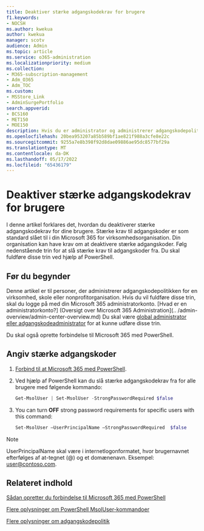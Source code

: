 ```yaml
---
title: Deaktiver stærke adgangskodekrav for brugere
f1.keywords:
- NOCSH
ms.author: kwekua
author: kwekua
manager: scotv
audience: Admin
ms.topic: article
ms.service: o365-administration
ms.localizationpriority: medium
ms.collection:
- M365-subscription-management
- Adm_O365
- Adm_TOC
ms.custom:
- MSStore_Link
- AdminSurgePortfolio
search.appverid:
- BCS160
- MET150
- MOE150
description: Hvis du er administrator og administrerer adgangskodepolitik for en virksomhed, skole eller nonprofitorganisation, kan du angive stærke adgangskodekrav ved hjælp af Windows PowerShell.
ms.openlocfilehash: 20bea953207a85b589bf1ae821f988a3cfe8e22c
ms.sourcegitcommit: 9255a7e8b398f92d8dae09886ae95dc8577bf29a
ms.translationtype: MT
ms.contentlocale: da-DK
ms.lasthandoff: 05/17/2022
ms.locfileid: "65436179"
---
```

# <a name="turn-off-strong-password-requirements-for-users"></a>Deaktiver stærke adgangskodekrav for brugere

I denne artikel forklares det, hvordan du deaktiverer stærke adgangskodekrav for dine brugere. Stærke krav til adgangskoder er som standard slået til i din Microsoft 365 for virksomhedsorganisation. Din organisation kan have krav om at deaktivere stærke adgangskoder. Følg nedenstående trin for at slå stærke krav til adgangskoder fra. Du skal fuldføre disse trin ved hjælp af PowerShell.

## <a name="before-you-begin"></a>Før du begynder

Denne artikel er til personer, der administrerer adgangskodepolitikken for en virksomhed, skole eller nonprofitorganisation. Hvis du vil fuldføre disse trin, skal du logge på med din Microsoft 365 administratorkonto. [Hvad er en administratorkonto?] (Oversigt over Microsoft 365 Administration](.. /admin-overview/admin-center-overview.md) Du skal være [global administrator eller adgangskodeadministrator](about-admin-roles.md) for at kunne udføre disse trin.

Du skal også oprette forbindelse til Microsoft 365 med PowerShell.

## <a name="set-strong-passwords"></a>Angiv stærke adgangskoder

1. [Forbind til at Microsoft 365 med PowerShell](/office365/enterprise/powershell/connect-to-office-365-powershell#connect-with-the-microsoft-azure-active-directory-module-for-windows-powershell).

2. Ved hjælp af PowerShell kan du slå stærke adgangskodekrav fra for alle brugere med følgende kommando:

    ```powershell
    Get-MsolUser | Set-MsolUser -StrongPasswordRequired $false

3. You can turn **OFF** strong password requirements for specific users with this command:

    ```powershell
    Set-MsolUser –UserPrincipalName –StrongPasswordRequired  $false
    ```

> [!NOTE]
> UserPrincipalName skal være i internetlogonformatet, hvor brugernavnet efterfølges af at-tegnet (@) og et domænenavn. Eksempel: user@contoso.com.

## <a name="related-content"></a>Relateret indhold

[Sådan opretter du forbindelse til Microsoft 365 med PowerShell](/office365/enterprise/powershell/connect-to-office-365-powershell#connect-with-the-microsoft-azure-active-directory-module-for-windows-powershell)

[Flere oplysninger om PowerShell MsolUser-kommandoer](/powershell/azure/active-directory/install-adv2)

[Flere oplysninger om adgangskodepolitik](/azure/active-directory/authentication/concept-sspr-policy#password-policies-that-only-apply-to-cloud-user-accounts)
